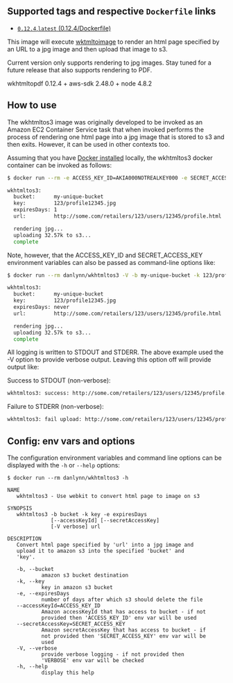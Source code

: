 ## Supported tags and respective `Dockerfile` links

+ [`0.12.4`,`latest` (0.12.4/Dockerfile)](https://github.com/danlynn/wkhtmltos3/blob/0.12.4/Dockerfile)

This image will execute [wktmltoimage](https://wkhtmltopdf.org) to render an html page specified by an URL to a jpg image and then upload that image to s3.

Current version only supports rendering to jpg images.  Stay tuned for a future release that also supports rendering to PDF.

wkhtmltopdf 0.12.4 + aws-sdk 2.48.0 + node 4.8.2

## How to use

The wkhtmltos3 image was originally developed to be invoked as an Amazon EC2 Container Service task that when invoked performs the process of rendering one html page into a jpg image that is stored to s3 and then exits.  However, it can be used in other contexts too.

Assuming that you have [Docker installed](https://www.docker.com/community-edition) locally, the wkhtmltos3 docker container can be invoked as follows:

```bash
$ docker run --rm -e ACCESS_KEY_ID=AKIA000NOTREALKEY000 -e SECRET_ACCESS_KEY=l2r+0000000NotRealSecretAccessKey0000000 danlynn/wkhtmltos3 -V -b my-unique-bucket -k 123/profile12345.jpg -e 1 'http://some.com/retailers/123/users/12345/profile.html'

wkhtmltos3:
  bucket:      my-unique-bucket
  key:         123/profile12345.jpg
  expiresDays: 1
  url:         http://some.com/retailers/123/users/12345/profile.html

  rendering jpg...
  uploading 32.57k to s3...
  complete
```

Note, however, that the ACCESS_KEY_ID and SECRET_ACCESS_KEY environment variables can also be passed as command-line options like:

```bash
$ docker run --rm danlynn/wkhtmltos3 -V -b my-unique-bucket -k 123/profile12345.jpg -e 1 --accessKeyId=AKIA000NOTREALKEY000 --secretAccessKey=l2r+0000000NotRealSecretAccessKey0000000 'http://some.com/retailers/123/users/12345/profile.html'

wkhtmltos3:
  bucket:      my-unique-bucket
  key:         123/profile12345.jpg
  expiresDays: never
  url:         http://some.com/retailers/123/users/12345/profile.html

  rendering jpg...
  uploading 32.57k to s3...
  complete
```

All logging is written to STDOUT and STDERR.  The above example used the -V option to provide verbose output.  Leaving this option off will provide output like:

Success to STDOUT (non-verbose):

```bash
wkhtmltos3: success: http://some.com/retailers/123/users/12345/profile.html => s3:my-unique-bucket:123/profile12345.jpg
```

Failure to STDERR (non-verbose):

```bash
wkhtmltos3: fail upload: http://some.com/retailers/123/users/12345/profile.html => s3:NON-EXISTENT-bucket:123/profile12345.jpg (error = NoSuchBucket: The specified bucket does not exist)
```

## Config: env vars and options

The configuration environment variables and command line options can be displayed with the `-h` or `--help` options:

```
$ docker run --rm danlynn/wkhtmltos3 -h

NAME
   wkhtmltos3 - Use webkit to convert html page to image on s3

SYNOPSIS
   wkhtmltos3 -b bucket -k key -e expiresDays
              [--accessKeyId] [--secretAccessKey]
              [-V verbose] url

DESCRIPTION
   Convert html page specified by 'url' into a jpg image and
   upload it to amazon s3 into the specified 'bucket' and
   'key'.

   -b, --bucket
           amazon s3 bucket destination
   -k, --key
           key in amazon s3 bucket
   -e, --expiresDays
           number of days after which s3 should delete the file
   --accessKeyId=ACCESS_KEY_ID
           Amazon accessKeyId that has access to bucket - if not
           provided then 'ACCESS_KEY_ID' env var will be used
   --secretAccessKey=SECRET_ACCESS_KEY
           Amazon secretAccessKey that has access to bucket - if
           not provided then 'SECRET_ACCESS_KEY' env var will be
           used
   -V, --verbose
           provide verbose logging - if not provided then 
           'VERBOSE' env var will be checked
   -h, --help
           display this help
```

